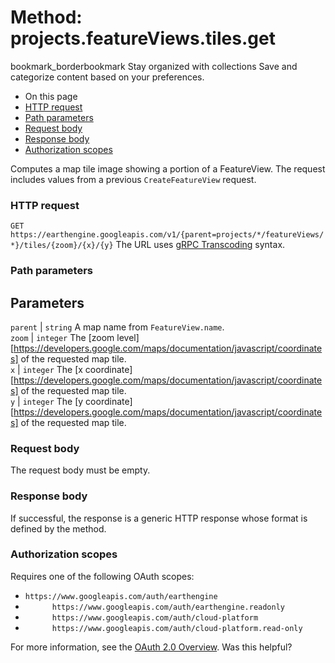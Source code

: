  
#  Method: projects.featureViews.tiles.get 
bookmark_borderbookmark Stay organized with collections  Save and categorize content based on your preferences.
  * On this page
  * [HTTP request](https://developers.google.com/earth-engine/reference/rest/v1/projects.featureViews.tiles/get#http-request)
  * [Path parameters](https://developers.google.com/earth-engine/reference/rest/v1/projects.featureViews.tiles/get#path-parameters)
  * [Request body](https://developers.google.com/earth-engine/reference/rest/v1/projects.featureViews.tiles/get#request-body)
  * [Response body](https://developers.google.com/earth-engine/reference/rest/v1/projects.featureViews.tiles/get#response-body)
  * [Authorization scopes](https://developers.google.com/earth-engine/reference/rest/v1/projects.featureViews.tiles/get#authorization-scopes)


Computes a map tile image showing a portion of a FeatureView. The request includes values from a previous `CreateFeatureView` request.
### HTTP request
`GET https://earthengine.googleapis.com/v1/{parent=projects/*/featureViews/*}/tiles/{zoom}/{x}/{y}`
The URL uses [gRPC Transcoding](https://google.aip.dev/127) syntax.
### Path parameters
Parameters  
---  
`parent` |  `string` A map name from `FeatureView.name`.  
`zoom` |  `integer` The [zoom level][https://developers.google.com/maps/documentation/javascript/coordinates] of the requested map tile.  
`x` |  `integer` The [x coordinate][https://developers.google.com/maps/documentation/javascript/coordinates] of the requested map tile.  
`y` |  `integer` The [y coordinate][https://developers.google.com/maps/documentation/javascript/coordinates] of the requested map tile.  
### Request body
The request body must be empty.
### Response body
If successful, the response is a generic HTTP response whose format is defined by the method.
### Authorization scopes
Requires one of the following OAuth scopes:
  * `https://www.googleapis.com/auth/earthengine`
  * `      https://www.googleapis.com/auth/earthengine.readonly`
  * `      https://www.googleapis.com/auth/cloud-platform`
  * `      https://www.googleapis.com/auth/cloud-platform.read-only`


For more information, see the [OAuth 2.0 Overview](https://developers.google.com/identity/protocols/OAuth2).
Was this helpful?
